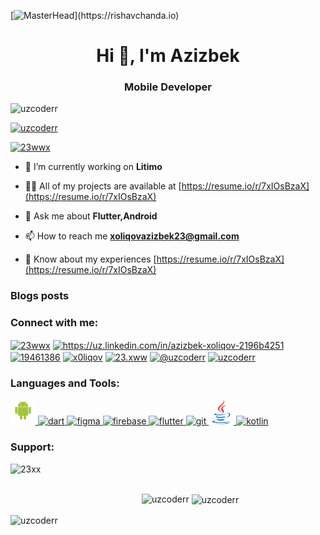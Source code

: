 [![MasterHead](https://1.bp.blogspot.com/-7A4WynwLsM...)](https://rishavchanda.io)
<h1 align="center">Hi 👋, I'm Azizbek</h1>
<h3 align="center">Mobile Developer</h3>

<p align="left"> <img src="https://komarev.com/ghpvc/?username=uzcoderr&label=Profile%20views&color=0e75b6&style=flat" alt="uzcoderr" /> </p>

<p align="left"> <a href="https://github.com/ryo-ma/github-profile-trophy"><img src="https://github-profile-trophy.vercel.app/?username=uzcoderr" alt="uzcoderr" /></a> </p>

<p align="left"> <a href="https://twitter.com/23wwx" target="blank"><img src="https://img.shields.io/twitter/follow/23wwx?logo=twitter&style=for-the-badge" alt="23wwx" /></a> </p>

- 🔭 I’m currently working on **Litimo**

- 👨‍💻 All of my projects are available at [https://resume.io/r/7xIOsBzaX](https://resume.io/r/7xIOsBzaX)

- 💬 Ask me about **Flutter,Android**

- 📫 How to reach me **xoliqovazizbek23@gmail.com**

- 📄 Know about my experiences [https://resume.io/r/7xIOsBzaX](https://resume.io/r/7xIOsBzaX)

### Blogs posts
<!-- BLOG-POST-LIST:START -->
<!-- BLOG-POST-LIST:END -->

<h3 align="left">Connect with me:</h3>
<p align="left">
<a href="https://twitter.com/23wwx" target="blank"><img align="center" src="https://raw.githubusercontent.com/rahuldkjain/github-profile-readme-generator/master/src/images/icons/Social/twitter.svg" alt="23wwx" height="30" width="40" /></a>
<a href="https://linkedin.com/in/https://uz.linkedin.com/in/azizbek-xoliqov-2196b4251" target="blank"><img align="center" src="https://raw.githubusercontent.com/rahuldkjain/github-profile-readme-generator/master/src/images/icons/Social/linked-in-alt.svg" alt="https://uz.linkedin.com/in/azizbek-xoliqov-2196b4251" height="30" width="40" /></a>
<a href="https://stackoverflow.com/users/19461386" target="blank"><img align="center" src="https://raw.githubusercontent.com/rahuldkjain/github-profile-readme-generator/master/src/images/icons/Social/stack-overflow.svg" alt="19461386" height="30" width="40" /></a>
<a href="https://fb.com/x0liqov" target="blank"><img align="center" src="https://raw.githubusercontent.com/rahuldkjain/github-profile-readme-generator/master/src/images/icons/Social/facebook.svg" alt="x0liqov" height="30" width="40" /></a>
<a href="https://instagram.com/23.xww" target="blank"><img align="center" src="https://raw.githubusercontent.com/rahuldkjain/github-profile-readme-generator/master/src/images/icons/Social/instagram.svg" alt="23.xww" height="30" width="40" /></a>
<a href="https://medium.com/@uzcoderr" target="blank"><img align="center" src="https://raw.githubusercontent.com/rahuldkjain/github-profile-readme-generator/master/src/images/icons/Social/medium.svg" alt="@uzcoderr" height="30" width="40" /></a>
<a href="https://www.youtube.com/c/uzcoderr" target="blank"><img align="center" src="https://raw.githubusercontent.com/rahuldkjain/github-profile-readme-generator/master/src/images/icons/Social/youtube.svg" alt="uzcoderr" height="30" width="40" /></a>
</p>

<h3 align="left">Languages and Tools:</h3>
<p align="left"> <a href="https://developer.android.com" target="_blank" rel="noreferrer"> <img src="https://raw.githubusercontent.com/devicons/devicon/master/icons/android/android-original-wordmark.svg" alt="android" width="40" height="40"/> </a> <a href="https://dart.dev" target="_blank" rel="noreferrer"> <img src="https://www.vectorlogo.zone/logos/dartlang/dartlang-icon.svg" alt="dart" width="40" height="40"/> </a> <a href="https://www.figma.com/" target="_blank" rel="noreferrer"> <img src="https://www.vectorlogo.zone/logos/figma/figma-icon.svg" alt="figma" width="40" height="40"/> </a> <a href="https://firebase.google.com/" target="_blank" rel="noreferrer"> <img src="https://www.vectorlogo.zone/logos/firebase/firebase-icon.svg" alt="firebase" width="40" height="40"/> </a> <a href="https://flutter.dev" target="_blank" rel="noreferrer"> <img src="https://www.vectorlogo.zone/logos/flutterio/flutterio-icon.svg" alt="flutter" width="40" height="40"/> </a> <a href="https://git-scm.com/" target="_blank" rel="noreferrer"> <img src="https://www.vectorlogo.zone/logos/git-scm/git-scm-icon.svg" alt="git" width="40" height="40"/> </a> <a href="https://www.java.com" target="_blank" rel="noreferrer"> <img src="https://raw.githubusercontent.com/devicons/devicon/master/icons/java/java-original.svg" alt="java" width="40" height="40"/> </a> <a href="https://kotlinlang.org" target="_blank" rel="noreferrer"> <img src="https://www.vectorlogo.zone/logos/kotlinlang/kotlinlang-icon.svg" alt="kotlin" width="40" height="40"/> </a> </p>

<h3 align="left">Support:</h3>
<p><a href="https://www.buymeacoffee.com/23xx"> <img align="left" src="https://cdn.buymeacoffee.com/buttons/v2/default-yellow.png" height="50" width="210" alt="23xx" /></a></p><br><br>

<p><img align="left" src="https://github-readme-stats.vercel.app/api/top-langs?username=uzcoderr&show_icons=true&locale=en&layout=compact" alt="uzcoderr" /></p>

<p>&nbsp;<img align="center" src="https://github-readme-stats.vercel.app/api?username=uzcoderr&show_icons=true&locale=en" alt="uzcoderr" /></p>

<p><img align="center" src="https://github-readme-streak-stats.herokuapp.com/?user=uzcoderr&" alt="uzcoderr" /></p>
